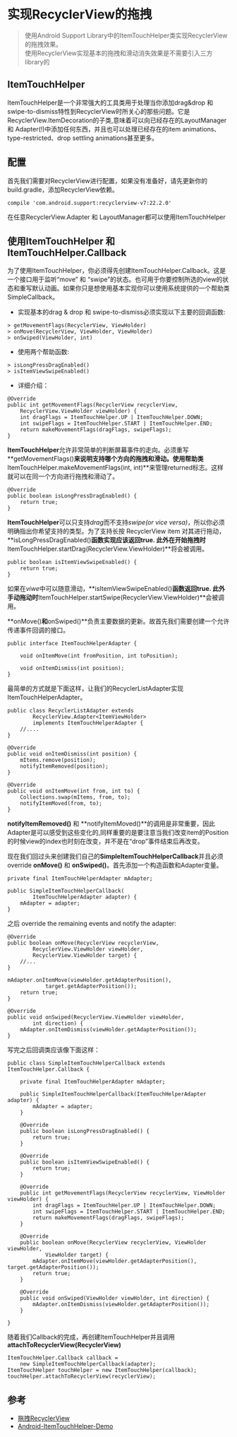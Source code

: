 # 实现RecyclerView的拖拽
> 使用Android Support Library中的ItemTouchHelper类实现RecyclerView的拖拽效果。<br/>
> 使用RecyclerView实现基本的拖拽和滑动消失效果是不需要引入三方library的

## ItemTouchHelper
ItemTouchHelper是一个非常强大的工具类用于处理当你添加drag&drop 和 swipe-to-dismiss特性到RecyclerView时所关心的那些问题。它是RecyclerView.ItemDecoration的子类,意味着可以向已经存在的LayoutManager 和 Adapter(!)中添加任何东西，并且也可以处理已经存在的item animations、type-restricted、drop settling animations甚至更多。

## 配置
首先我们需要对RecyclerView进行配置，如果没有准备好，请先更新你的build.gradle，添加RecyclerView依赖。

```
compile 'com.android.support:recyclerview-v7:22.2.0'
``` 

在任意RecyclerView.Adapter 和 LayoutManager都可以使用ItemTouchHelper

## 使用ItemTouchHelper 和 ItemTouchHelper.Callback
为了使用ItemTouchHelper，你必须得先创建ItemTouchHelper.Callback。这是一个接口用于监听“move” 和 “swipe”的状态。也可用于你要控制所选的view的状态和重写默认动画。如果你只是想使用基本实现你可以使用系统提供的一个帮助类SimpleCallback。

- 实现基本的drag & drop 和 swipe-to-dismiss必须实现以下主要的回调函数:

```
> getMovementFlags(RecyclerView, ViewHolder)
> onMove(RecyclerView, ViewHolder, ViewHolder)
> onSwiped(ViewHolder, int)
```

- 使用两个帮助函数:

```
> isLongPressDragEnabled()
> isItemViewSwipeEnabled()
```

- 详细介绍：

```
@Override
public int getMovementFlags(RecyclerView recyclerView, 
    RecyclerView.ViewHolder viewHolder) {
    int dragFlags = ItemTouchHelper.UP | ItemTouchHelper.DOWN;
    int swipeFlags = ItemTouchHelper.START | ItemTouchHelper.END;
    return makeMovementFlags(dragFlags, swipeFlags);
}
```
**ItemTouchHelper**允许非常简单的判断屏幕事件的走向。必须重写**getMovementFlags()**来说明支持哪个方向的拖拽和滑动。使用帮助类**ItemTouchHelper.makeMovementFlags(int, int)**来管理returned标志。这样就可以在同一个方向进行拖拽和滑动了。


```
@Override
public boolean isLongPressDragEnabled() {
    return true;
}
```
**ItemTouchHelper**可以只支持*drag*而不支持*swipe(or vice versa)*，所以你必须明确指出你希望支持的类型。为了支持长按 RecyclerView item 对其进行拖动，**isLongPressDragEnabled()**函数实现应该返回true. 此外在开始拖拽时**ItemTouchHelper.startDrag(RecyclerView.ViewHolder)**将会被调用。

```
public boolean isItemViewSwipeEnabled() {
    return true;
}
```
如果在*viwe*中可以随意滑动，**isItemViewSwipeEnabled()**函数返回true. 此外手动拖动时**ItemTouchHelper.startSwipe(RecyclerView.ViewHolder)**会被调用。

**onMove()**和**onSwiped()**负责主要数据的更新。故首先我们需要创建一个允许传递事件回调的接口。

```
public interface ItemTouchHelperAdapter {
 
    void onItemMove(int fromPosition, int toPosition);
 
    void onItemDismiss(int position);
}
```
最简单的方式就是下面这样，让我们的RecyclerListAdapter实现ItemTouchHelperAdapter。

```
public class RecyclerListAdapter extends 
        RecyclerView.Adapter<ItemViewHolder> 
        implements ItemTouchHelperAdapter {
	//....
}
```

```
@Override
public void onItemDismiss(int position) {
    mItems.remove(position);
    notifyItemRemoved(position);
}

@Override
public void onItemMove(int from, int to) {
    Collections.swap(mItems, from, to);
    notifyItemMoved(from, to);
}
```

**notifyItemRemoved()** 和 **notifyItemMoved()**的调用是非常重要，因此Adapter是可以感受到这些变化的,同样重要的是要注意当我们改变item的Position的时候view的index也时刻在改变，并不是在“drop”事件结束后再改变。

现在我们回过头来创建我们自己的**SimpleItemTouchHelperCallback**并且必须override **onMove()** 和 **onSwiped()**。首先添加一个构造函数和Adapter变量。

```
private final ItemTouchHelperAdapter mAdapter;
 
public SimpleItemTouchHelperCallback(
        ItemTouchHelperAdapter adapter) {
    mAdapter = adapter;
}
```
之后 override the remaining events and notify the adapter:

```
@Override
public boolean onMove(RecyclerView recyclerView, 
        RecyclerView.ViewHolder viewHolder, 
        RecyclerView.ViewHolder target) {
 	//...       
}
```
```
mAdapter.onItemMove(viewHolder.getAdapterPosition(), 
            target.getAdapterPosition());
    return true;
}
```

```
@Override
public void onSwiped(RecyclerView.ViewHolder viewHolder, 
        int direction) {
    mAdapter.onItemDismiss(viewHolder.getAdapterPosition());
}
```

写完之后回调类应该像下面这样：

```
public class SimpleItemTouchHelperCallback extends ItemTouchHelper.Callback {
 
    private final ItemTouchHelperAdapter mAdapter;
 
    public SimpleItemTouchHelperCallback(ItemTouchHelperAdapter adapter) {
        mAdapter = adapter;
    }
 
    @Override
    public boolean isLongPressDragEnabled() {
        return true;
    }
 
    @Override
    public boolean isItemViewSwipeEnabled() {
        return true;
    }
 
    @Override
    public int getMovementFlags(RecyclerView recyclerView, ViewHolder viewHolder) {
        int dragFlags = ItemTouchHelper.UP | ItemTouchHelper.DOWN;
        int swipeFlags = ItemTouchHelper.START | ItemTouchHelper.END;
        return makeMovementFlags(dragFlags, swipeFlags);
    }
 
    @Override
    public boolean onMove(RecyclerView recyclerView, ViewHolder viewHolder, 
            ViewHolder target) {
        mAdapter.onItemMove(viewHolder.getAdapterPosition(), target.getAdapterPosition());
        return true;
    }
 
    @Override
    public void onSwiped(ViewHolder viewHolder, int direction) {
        mAdapter.onItemDismiss(viewHolder.getAdapterPosition());
    }
 
}
```
随着我们Callback的完成，再创建ItemTouchHelper并且调用**attachToRecyclerView(RecyclerView)**

```
ItemTouchHelper.Callback callback = 
    new SimpleItemTouchHelperCallback(adapter);
ItemTouchHelper touchHelper = new ItemTouchHelper(callback);
touchHelper.attachToRecyclerView(recyclerView);
```

## 参考
- [拖拽RecyclerView](http://www.devtf.cn/?p=795)
- [Android-ItemTouchHelper-Demo](https://github.com/iPaulPro/Android-ItemTouchHelper-Demo)
